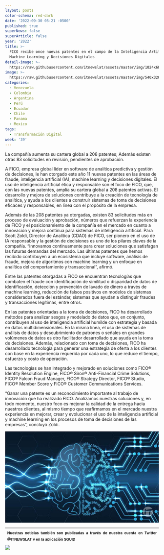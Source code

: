 ```yaml
---
layout: posts
color-schema: red-dark
date: '2022-09-30 05:21 -0500'
published: true
superNews: false
superArticle: false
year: '2022'
title: >-
  FICO recibe once nuevas patentes en el campo de la Inteligencia Artificial,
  Machine Learning y Decisiones Digitales
detail-image: >-
  https://raw.githubusercontent.com/itnewslat/assets/master/img/1024x680/inteligencia-artificial-g.jpg
image: >-
  https://raw.githubusercontent.com/itnewslat/assets/master/img/540x320/inteligencia-artificial-p.jpg
categories:
  - Venezuela
  - Colombia
  - Argentina
  - Perú
  - Ecuador
  - Chile
  - Panama
  - Mexico
tags:
  - Transformación Digital
week: '39'
---
```

La compañía aumenta su cartera global a 208 patentes; Además existen otras 83 solicitudes en revisión, pendientes de aprobación.

A FICO, empresa global líder en software de analítica predictiva y gestión de decisiones, le han otorgado este año 11 nuevas patentes en las áreas de fraude, inteligencia artificial (IA), machine learning y decisiones digitales. El uso de inteligencia artificial ética y responsable son el foco de FICO, que, con las nuevas patentes, amplía su cartera global a 208 patentes activas. El desarrollo y mejora de soluciones contribuye a la creación de tecnología de analítica, y ayuda a los clientes a construir sistemas de toma de decisiones eficaces y responsables, en línea con el propósito de la empresa.

Además de las 208 patentes ya otorgadas, existen 83 solicitudes más en proceso de evaluación y aprobación, números que refuerzan la experiencia de FICO y el posicionamiento de la compañía en el mercado en cuanto a innovación y mejora continua para sistemas de inteligencia artificial.
Para Scott Zoldi, Director de Analítica (CDAO) de FICO, ser pionero en el uso de IA responsable y la gestión de decisiones es uno de los pilares claves de la compañía. “Innovamos continuamente para crear soluciones que satisfagan las futuras demandas del mercado. Las últimas patentes que hemos recibido contribuyen a un ecosistema que incluye software, análisis de fraude, mejora de algoritmos con machine learning y un enfoque en analítica del comportamiento y transaccional”, afirmó.

Entre las patentes otorgadas a FICO se encuentran tecnologías que combaten el fraude con identificación de similitud o disparidad de datos de identificación, detección y prevención de lavado de dinero a través de machine learning, reducción de falsos positivos en modelos de sistemas considerados fuera del estándar, sistemas que ayudan a distinguir fraudes y transacciones legítimas, entre otros.

En las patentes orientadas a la toma de decisiones, FICO ha desarrollado métodos para analizar sesgos y modelado de datos que, en conjunto, contribuyen al uso de inteligencia artificial humilde con estrategia y basada en datos multidimensionales. En la misma línea, el uso de sistemas de análisis de datos y descubrimiento de patrones o señales en grandes volúmenes de datos es otro facilitador desarrollado que ayuda en la toma de decisiones. Además, relacionado con toma de decisiones, FICO ha desarrollado tecnología para generar una estrategia de oferta a los clientes con base en la experiencia requerida por cada uno, lo que reduce el tiempo, esfuerzo y costo de operación.

Las tecnologías se han integrado y mejorado en soluciones como FICO® Identity Resolution Engine, FICO® Siron® Anti-Financial Crime Solutions, FICO® Falcon Fraud Manager, FICO® Strategy Director, FICO® Studio, FICO® Member Score y FICO® Customer Communications Services.

“Ganar una patente es un reconocimiento importante al trabajo de innovación que ha realizado FICO. Analizamos nuestras soluciones y, en todo momento, nuestro foco es mejorar la calidad de la entrega hacia nuestros clientes, al mismo tiempo que reafirmamos en el mercado nuestra experiencia en mejorar, crear y evolucionar el uso de la inteligencia artificial y machine learning en los procesos de toma de decisiones de las empresas”, concluyó Zoldi.

![](https://raw.githubusercontent.com/itnewslat/assets/master/img/540x320/inteligencia-artificial-p.jpg)

<table style="height: 42px;" width="569">
<tbody>
<tr>
<td style="text-align: justify;"><sub><strong>Nuestras noticias también son publicadas a través de nuestra cuenta en Twitter <a href="https://twitter.com/itnewslat?lang=es">@ITNEWSLAT</a> y en la aplicación <a href="https://squidapp.co/en/">SQUID</a></strong></sub></td>
</tr>
</tbody>
</table>

<img src="https://tracker.metricool.com/c3po.jpg?hash=56f88a41e39ab42c063cc51676587a04"/>